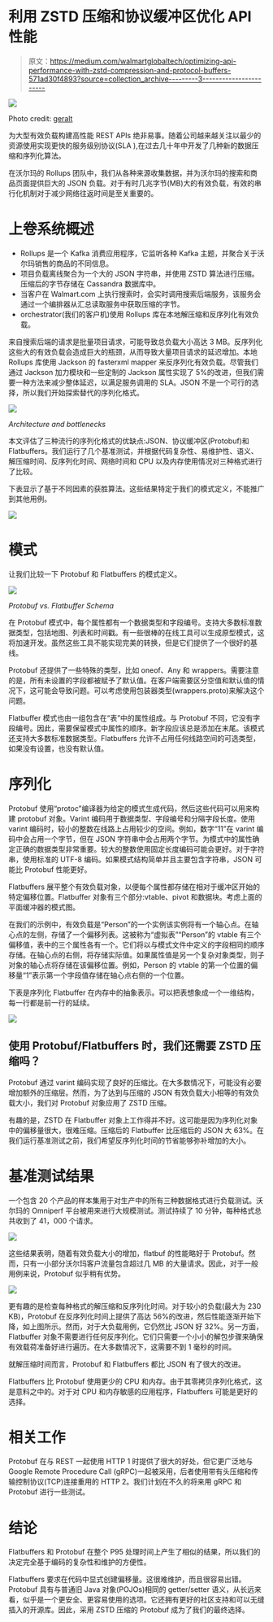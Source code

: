 # 利用 ZSTD 压缩和协议缓冲区优化 API 性能

> 原文：<https://medium.com/walmartglobaltech/optimizing-api-performance-with-zstd-compression-and-protocol-buffers-571ad30f4893?source=collection_archive---------3----------------------->

![](img/dfcda25dbd6073acd133f8f3abe0db16.png)

Photo credit: [geralt](https://pixabay.com/photos/binary-binary-code-binary-system-2910663/)

为大型有效负载构建高性能 REST APIs 绝非易事。随着公司越来越关注以最少的资源使用实现更快的服务级别协议(SLA ),在过去几十年中开发了几种新的数据压缩和序列化算法。

在沃尔玛的 Rollups 团队中，我们从各种来源收集数据，并为沃尔玛的搜索和商品页面提供巨大的 JSON 负载。对于有时几兆字节(MB)大的有效负载，有效的串行化机制对于减少网络往返时间是至关重要的。

# **上卷系统概述**

*   Rollups 是一个 Kafka 消费应用程序，它监听各种 Kafka 主题，并聚合关于沃尔玛销售的商品的不同信息。
*   项目负载离线聚合为一个大的 JSON 字符串，并使用 ZSTD 算法进行压缩。压缩后的字节存储在 Cassandra 数据库中。
*   当客户在 Walmart.com 上执行搜索时，会实时调用搜索后端服务，该服务会通过一个编排器从汇总读取服务中获取压缩的字节。
*   orchestrator(我们的客户机)使用 Rollups 库在本地解压缩和反序列化有效负载。

来自搜索后端的请求是批量项目请求，可能导致总负载大小高达 3 MB。反序列化这些大的有效负载会造成巨大的瓶颈，从而导致大量项目请求的延迟增加。本地 Rollups 库使用 Jackson 的 fasterxml mapper 来反序列化有效负载。尽管我们通过 Jackson 加力模块和一些定制的 Jackson 属性实现了 5%的改进，但我们需要一种方法来减少整体延迟，以满足服务调用的 SLA。JSON 不是一个可行的选择，所以我们开始探索替代的序列化格式。

![](img/d057e9d2fe8ffa52d4d8c3e21de2a7b8.png)

*Architecture and bottlenecks*

本文评估了三种流行的序列化格式的优缺点:JSON、协议缓冲区(Protobuf)和 Flatbuffers。我们运行了几个基准测试，并根据代码复杂性、易维护性、语义、解压缩时间、反序列化时间、网络时间和 CPU 以及内存使用情况对三种格式进行了比较。

下表显示了基于不同因素的获胜算法。这些结果特定于我们的模式定义，不能推广到其他用例。

![](img/1dac9b81628da761ab8a55ebfff2f377.png)

# **模式**

让我们比较一下 Protobuf 和 Flatbuffers 的模式定义。

![](img/5a65f6affd5731dd3883f1f5986e0d38.png)

*Protobuf vs. Flatbuffer Schema*

在 Protobuf 模式中，每个属性都有一个数据类型和字段编号。支持大多数标准数据类型，包括地图、列表和时间戳。有一些很棒的在线工具可以生成原型模式，这将加速开发。虽然这些工具不能实现完美的转换，但是它们提供了一个很好的基线。

Protobuf 还提供了一些特殊的类型，比如 oneof、Any 和 wrappers。需要注意的是，所有未设置的字段都被赋予了默认值。在客户端需要区分空值和默认值的情况下，这可能会导致问题。可以考虑使用包装器类型(wrappers.proto)来解决这个问题。

Flatbuffer 模式也由一组包含在“表”中的属性组成。与 Protobuf 不同，它没有字段编号。因此，需要保留模式中属性的顺序。新字段应该总是添加在末尾。该模式还支持大多数标准数据类型。Flatbuffers 允许不占用任何线路空间的可选类型，如果没有设置，也没有默认值。

# **序列化**

Protobuf 使用“protoc”编译器为给定的模式生成代码，然后这些代码可以用来构建 protobuf 对象。Varint 编码用于数据类型、字段编号和分隔字段长度。使用 varint 编码时，较小的整数在线路上占用较少的空间。例如，数字“11”在 varint 编码中会占用一个字节，但在 JSON 字符串中会占用两个字节。为模式中的属性确定正确的数据类型非常重要。较大的整数使用固定长度编码可能会更好。对于字符串，使用标准的 UTF-8 编码。如果模式结构简单并且主要包含字符串，JSON 可能比 Protobuf 性能更好。

Flatbuffers 展平整个有效负载对象，以便每个属性都存储在相对于缓冲区开始的特定偏移位置。Flatbuffer 对象有三个部分:vtable、pivot 和数据块。考虑上面的平面缓冲器的模式图。

在我们的示例中，有效负载是“Person”的一个实例该实例将有一个轴心点。在轴心点的左侧，存储了一个偏移列表。这被称为“虚拟表”“Person”的 vtable 有三个偏移值，表中的三个属性各有一个。它们将以与模式文件中定义的字段相同的顺序存储。在轴心点的右侧，将存储实际值。如果属性值是另一个复杂对象类型，则子对象的轴心点将存储在该偏移位置。例如，Person 的 vtable 的第一个位置的偏移量“1”表示第一个字段值存储在轴心点右侧的一个位置。

下表是序列化 Flatbuffer 在内存中的抽象表示。可以把表想象成一个一维结构，每一行都是前一行的延续。

![](img/8a477154f5a1dfb8c73813d62b31d30e.png)

## **使用 Protobuf/Flatbuffers 时，我们还需要 ZSTD 压缩吗？**

Protobuf 通过 varint 编码实现了良好的压缩比。在大多数情况下，可能没有必要增加额外的压缩层。然而，为了达到与压缩的 JSON 有效负载大小相等的有效负载大小，我们对 Protobuf 对象应用了 ZSTD 压缩。

有趣的是，ZSTD 在 Flatbuffer 对象上工作得并不好。这可能是因为序列化对象中的偏移量很大，很难压缩。压缩后的 Flatbuffer 比压缩后的 JSON 大 63%。在我们运行基准测试之前，我们希望反序列化时间的节省能够弥补增加的大小。

# **基准测试结果**

一个包含 20 个产品的样本集用于对生产中的所有三种数据格式进行负载测试。沃尔玛的 Omniperf 平台被用来进行大规模测试。测试持续了 10 分钟，每种格式总共收到了 41，000 个请求。

![](img/69378b4b4c5b1216cbaa1bdfe68641b0.png)

这些结果表明，随着有效负载大小的增加，flatbuf 的性能略好于 Protobuf。然而，只有一小部分沃尔玛客户流量包含超过几 MB 的大量请求。因此，对于一般用例来说，Protobuf 似乎稍有优势。

![](img/7dec3ffa6b20404258b40f3e9e9b33da.png)

更有趣的是检查每种格式的解压缩和反序列化时间。对于较小的负载(最大为 230 KB)，Protobuf 在反序列化时间上提供了高达 56%的改进，然后性能逐渐开始下降，如上图所示。然而，对于大负载用例，它仍然比 JSON 好 32%。另一方面，Flatbuffer 对象不需要进行任何反序列化。它们只需要一个小小的解包步骤来确保有效载荷准备好进行遍历。在大多数情况下，这需要不到 1 毫秒的时间。

就解压缩时间而言，Protobuf 和 Flatbuffers 都比 JSON 有了很大的改进。

Flatbuffers 比 Protobuf 使用更少的 CPU 和内存。由于其零拷贝序列化格式，这是意料之中的。对于对 CPU 和内存敏感的应用程序，Flatbuffers 可能是更好的选择。

# **相关工作**

Protobuf 在与 REST 一起使用 HTTP 1 时提供了很大的好处，但它更广泛地与 Google Remote Procedure Call (gRPC)一起被采用，后者使用带有头压缩和传输控制协议(TCP)连接重用的 HTTP 2。我们计划在不久的将来用 gRPC 和 Protobuf 进行一些测试。

# **结论**

Flatbuffers 和 Protobuf 在整个 P95 处理时间上产生了相似的结果，所以我们的决定完全基于编码的复杂性和维护的方便性。

Flatbuffers 要求在代码中显式创建偏移量。这很难维护，而且很容易出错。Protobuf 具有与普通旧 Java 对象(POJOs)相同的 getter/setter 语义，从长远来看，似乎是一个更安全、更容易使用的选项。它还拥有更好的社区支持和可以无缝插入的开源库。因此，采用 ZSTD 压缩的 Protobuf 成为了我们的最终选择。